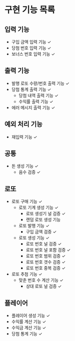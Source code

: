 # 구현 기능 목록

## 입력 기능

- 구입 금액 입력 기능 ✓
- 당첨 번호 입력 기능 ✓
- 보너스 번호 입력 기능 ✓

## 출력 기능

- 발행 로또 수량/번호 출력 기능 ✓
- 당첨 통계 출력 기능 ✓
    - 당첨 내역 출력 기능 ✓
    - 수익률 출력 기능 ✓
- 에러 메시지 출력 기능 ✓

## 예외 처리 기능

- 재입력 기능 ✓

## 공통

- 돈 생성 기능 ✓
    - 음수 검증 ✓

## 로또

- 로또 구매 기능 ✓
    - 로또 기계 생성 기능 ✓
        - 로또 생성기 널 검증 ✓
        - 랜덤 로또 생성 기능
    - 로또 발행 기능 ✓
        - 구입 금액 검증 ✓
    - 로또 생성 기능 ✓
        - 로또 번호 널 검증 ✓
        - 로또 번호 널 포함 검증 ✓
        - 로또 번호 범위 검증 ✓
        - 로또 번호 갯수 검증 ✓
        - 로또 번호 중복 검증 ✓
- 로또 추첨 기능 ✓
    - 맞춘 번호 수 계산 기능 ✓
        - 상대 로또 널 검증 ✓

## 플레이어

- 플레이어 생성 기능 ✓
- 수익률 계산 기능 ✓
- 수익금 계산 기능 ✓
- 당첨 통계 기능 ✓
